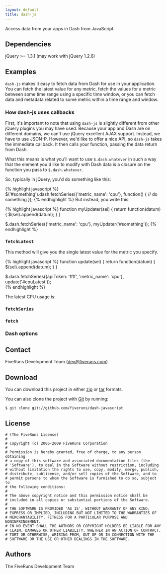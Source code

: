 ```yaml
---
layout: default
title: dash-js
---
```

      
<div class="description">
  Access data from your apps in Dash from JavaScript.
</div>

## Dependencies

jQuery &gt;= 1.3.1 (may work with jQuery 1.2.6)

## Examples

`dash-js` makes it easy to fetch data from Dash for use in your application. You can fetch the latest value for any metric, fetch the values for a metric between some time range using a specific time window, or you can fetch data and metadata related to some metric within a time range and window.

### How dash-js uses callbacks

First, it's important to note that using `dash-js` is slightly different from other jQuery plugins you may have used. Because your app and Dash are on different domains, we can't use jQuery excellent AJAX support. Instead, we have to use JSON-P. However, we'd like to offer a nice API, so `dash-js` takes the immediate callback. It then calls your function, passing the data return from Dash.

What this means is what you'll want to use `$.dash.whatever` in such a way that the element you'd like to modify with Dash data is a closure on the function you pass to `$.dash.whatever`.

So, typically in jQuery, you'd do something like this:

{% highlight javascript %}
$('#something').dash.fetchSeries({'metric_name': 'cpu'}, function() { // do something });
{% endhighlight %}
But instead, you write this:
  
{% highlight javascript %}
function myUpdater(sel) {
  return function(datum) {
    $(sel).append(datum);
  }
}

$.dash.fetchSeries({'metric_name': 'cpu'}, myUpdater('#something'));
{% endhighlight %}

### `fetchLatest`

This method will give you the single latest value for the metric you specify.

{% highlight javascript %}
function update(sel) {
  return function(datum) {
    $(sel).append(datum);
  }
}

$.dash.fetchSeries({apiToken: 'ffff', 'metric_name': 'cpu'}, update('#cpuLatest'));  
{% endhighlight %}

<div class="demo">
  The latest CPU usage is: <span id="cpuLatest"></span>
</div>
<script type="text/javascript" charset="utf-8">

function update(sel) {
  return function(datum) {
    $(sel).append(datum);
  }
}

$.dash.fetchSeries({apiToken: 'ffff', 'metric_name': 'cpu'}, update('#cpuLatest'));  

</script>

### `fetchSeries`

### `fetch`

### Dash options

## Contact

FiveRuns Development Team (dev@fiveruns.com)

## Download

You can download this project in either <a href="http://github.com/fiveruns/dash-javascript/zipball/master">zip</a> or <a href="http://github.com/fiveruns/dash-javascript/tarball/master">tar</a> formats.

You can also clone the project with <a href="http://git-scm.com">Git</a> by running:

    $ git clone git://github.com/fiveruns/dash-javascript

## License

    # (The FiveRuns License)
    #
    # Copyright (c) 2006-2009 FiveRuns Corporation
    #
    # Permission is hereby granted, free of charge, to any person obtaining
    # a copy of this software and associated documentation files (the
    # 'Software'), to deal in the Software without restriction, including
    # without limitation the rights to use, copy, modify, merge, publish,
    # distribute, sublicense, and/or sell copies of the Software, and to
    # permit persons to whom the Software is furnished to do so, subject to
    # the following conditions:
    #
    # The above copyright notice and this permission notice shall be
    # included in all copies or substantial portions of the Software.
    #
    # THE SOFTWARE IS PROVIDED 'AS IS', WITHOUT WARRANTY OF ANY KIND,
    # EXPRESS OR IMPLIED, INCLUDING BUT NOT LIMITED TO THE WARRANTIES OF
    # MERCHANTABILITY, FITNESS FOR A PARTICULAR PURPOSE AND NONINFRINGEMENT.
    # IN NO EVENT SHALL THE AUTHORS OR COPYRIGHT HOLDERS BE LIABLE FOR ANY
    # CLAIM, DAMAGES OR OTHER LIABILITY, WHETHER IN AN ACTION OF CONTRACT,
    # TORT OR OTHERWISE, ARISING FROM, OUT OF OR IN CONNECTION WITH THE
    # SOFTWARE OR THE USE OR OTHER DEALINGS IN THE SOFTWARE.

## Authors

The FiveRuns Development Team
